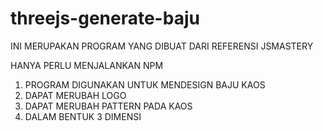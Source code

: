 # threejs-generate-baju

INI MERUPAKAN PROGRAM YANG DIBUAT DARI REFERENSI JSMASTERY 

HANYA PERLU MENJALANKAN NPM 

1. PROGRAM DIGUNAKAN UNTUK MENDESIGN BAJU KAOS
2. DAPAT MERUBAH LOGO
3. DAPAT MERUBAH PATTERN PADA KAOS
4. DALAM BENTUK 3 DIMENSI
